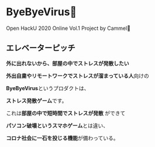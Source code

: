 # ByeByeVirus🦠
Open HackU 2020 Online Vol.1 Project by Cammel🐫

## エレベーターピッチ
**外に出れないから、部屋の中でストレスが発散したい**

**外出自粛やリモートワークでストレスが溜まっている人**向けの

**ByeByeVirus**というプロダクトは、

**ストレス発散ゲーム**です。

これは**部屋の中で短時間でストレスが発散** ができて

**パソコン破壊というスマホゲーム**とは違い、

**コロナ社会に一石を投じる機能**が備わっている。
